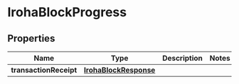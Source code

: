 
# IrohaBlockProgress

## Properties
Name | Type | Description | Notes
------------ | ------------- | ------------- | -------------
**transactionReceipt** | [**IrohaBlockResponse**](IrohaBlockResponse.md) |  | 



